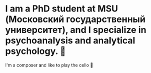 # I am a PhD student at MSU (Московский государственный университет), and I specialize in psychoanalysis and analytical psychology. 🌼

I'm a composer and like to play the cello 🙂


<!--
**TanyaLeonidovna/TanyaLeonidovna** is a ✨ _special_ ✨ repository because its `README.md` (this file) appears on your GitHub profile.

Here are some ideas to get you started:

- 🔭 I’m currently working on ...
- 🌱 I’m currently learning ...
- 👯 I’m looking to collaborate on ...
- 🤔 I’m looking for help with ...ou
- 💬 Ask me about ...
- 📫 How to reach me: ...
- 😄 Pronouns: ...
- ⚡ Fun fact: ...
-->
